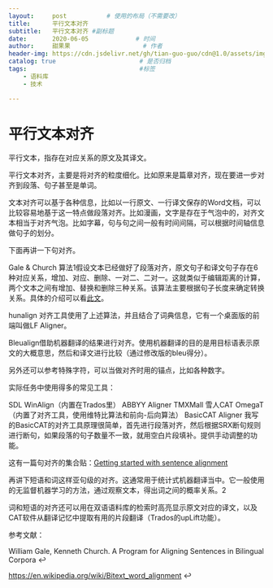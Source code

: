 ```yaml
---
layout:     post           # 使用的布局（不需要改）
title:      平行文本对齐
subtitle:   平行文本对齐 #副标题
date:       2020-06-05             # 时间
author:     甜果果                    # 作者
header-img: https://cdn.jsdelivr.net/gh/tian-guo-guo/cdn@1.0/assets/img/post-bg-github-cup.jpg    #背景图片
catalog: true                       # 是否归档
tags:                               #标签
    - 语料库
    - 技术

---
```


# 平行文本对齐

平行文本，指存在对应关系的原文及其译文。

平行文本对齐，主要是将对齐的粒度细化。比如原来是篇章对齐，现在要进一步对齐到段落、句子甚至是单词。

文本对齐可以基于各种信息，比如以一行原文、一行译文保存的Word文档，可以比较容易地基于这一特点做段落对齐。比如漫画，文字是存在于气泡中的，对齐文本相当于对齐气泡。比如字幕，句与句之间一般有时间间隔，可以根据时间轴信息做句子的划分。

下面再讲一下句对齐。

Gale & Church 算法1假设文本已经做好了段落对齐，原文句子和译文句子存在6种对应关系，增加、对应、删除、一对二、二对一。这就类似于编辑距离的计算，两个文本之间有增加、替换和删除三种关系。该算法主要根据句子长度来确定转换关系。具体的介绍可以看[此文](http://mttalks.ufal.ms.mff.cuni.cz/index.php?title=Sentence_Alignment)。

hunalign 对齐工具使用了上述算法，并且结合了词典信息，它有一个桌面版的前端叫做LF Aligner。

Bleualign借助机器翻译的结果进行对齐。使用机器翻译的目的是用目标语表示原文的大概意思，然后和译文进行比较（通过修改版的bleu得分）。

另外还可以参考特殊字符，可以当做对齐时用的锚点，比如各种数字。

实际任务中使用得多的常见工具：

SDL WinAlign（内置在Trados里）
ABBYY Aligner
TMXMall
雪人CAT
OmegaT（内置了对齐工具，使用维特比算法和前向-后向算法）
BasicCAT Aligner
我写的BasicCAT的对齐工具原理很简单，首先进行段落对齐，然后根据SRX断句规则进行断句，如果段落的句子数量不一致，就用空白片段填补。提供手动调整的功能。

这有一篇句对齐的集合贴：[Getting started with sentence alignment](https://textprocessing.org/getting-started-with-sentence-alignment)

再讲下短语和词这样亚句级的对齐。这通常用于统计式机器翻译当中。它一般使用的无监督机器学习的方法，通过观察文本，得出词之间的概率关系。2

词和短语的对齐还可以用在双语语料库的检索时高亮显示原文对应的译文，以及CAT软件从翻译记忆中提取有用的片段翻译（Trados的upLift功能）。

参考文献：

William Gale, Kenneth Church. A Program for Aligning Sentences in Bilingual Corpora ↩

https://en.wikipedia.org/wiki/Bitext_word_alignment ↩
